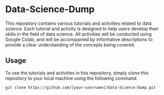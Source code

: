 # Data-Science-Dump
This repository contains various tutorials and activities related to data science. Each tutorial and activity is designed to help users develop their skills in the field of data science. All activities will be conducted using Google Colab, and will be accompanied by informative descriptions to provide a clear understanding of the concepts being covered.

## Usage
To use the tutorials and activities in this repository, simply clone this repository to your local machine using the following command:

`git clone https://github.com/[your-username]/Data-Science-Dump.git`


